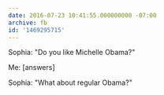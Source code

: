 ```yaml
---
date: 2016-07-23 10:41:55.000000000 -07:00
archive: fb
id: '1469295715'
---
```


Sophia: "Do you like Michelle Obama?"

Me: [answers]

Sophia: "What about regular Obama?"
